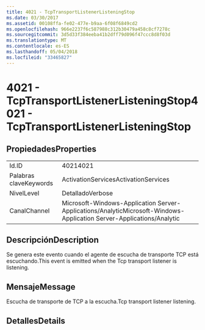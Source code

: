 ```yaml
---
title: 4021 - TcpTransportListenerListeningStop
ms.date: 03/30/2017
ms.assetid: 00108ffa-fe02-477e-b9aa-6f08f6849cd2
ms.openlocfilehash: 966e2237f6c587988c312b30479a458c8cf7278c
ms.sourcegitcommit: 3d5d33f384eeba41b2dff79d096f47ccc8d8f03d
ms.translationtype: MT
ms.contentlocale: es-ES
ms.lasthandoff: 05/04/2018
ms.locfileid: "33465827"
---
```

# <a name="4021---tcptransportlistenerlisteningstop"></a><span data-ttu-id="06dd2-102">4021 - TcpTransportListenerListeningStop</span><span class="sxs-lookup"><span data-stu-id="06dd2-102">4021 - TcpTransportListenerListeningStop</span></span>
## <a name="properties"></a><span data-ttu-id="06dd2-103">Propiedades</span><span class="sxs-lookup"><span data-stu-id="06dd2-103">Properties</span></span>  
  
|||  
|-|-|  
|<span data-ttu-id="06dd2-104">Id.</span><span class="sxs-lookup"><span data-stu-id="06dd2-104">ID</span></span>|<span data-ttu-id="06dd2-105">4021</span><span class="sxs-lookup"><span data-stu-id="06dd2-105">4021</span></span>|  
|<span data-ttu-id="06dd2-106">Palabras clave</span><span class="sxs-lookup"><span data-stu-id="06dd2-106">Keywords</span></span>|<span data-ttu-id="06dd2-107">ActivationServices</span><span class="sxs-lookup"><span data-stu-id="06dd2-107">ActivationServices</span></span>|  
|<span data-ttu-id="06dd2-108">Nivel</span><span class="sxs-lookup"><span data-stu-id="06dd2-108">Level</span></span>|<span data-ttu-id="06dd2-109">Detallado</span><span class="sxs-lookup"><span data-stu-id="06dd2-109">Verbose</span></span>|  
|<span data-ttu-id="06dd2-110">Canal</span><span class="sxs-lookup"><span data-stu-id="06dd2-110">Channel</span></span>|<span data-ttu-id="06dd2-111">Microsoft-Windows-Application Server-Applications/Analytic</span><span class="sxs-lookup"><span data-stu-id="06dd2-111">Microsoft-Windows-Application Server-Applications/Analytic</span></span>|  
  
## <a name="description"></a><span data-ttu-id="06dd2-112">Descripción</span><span class="sxs-lookup"><span data-stu-id="06dd2-112">Description</span></span>  
 <span data-ttu-id="06dd2-113">Se genera este evento cuando el agente de escucha de transporte TCP está escuchando.</span><span class="sxs-lookup"><span data-stu-id="06dd2-113">This event is emitted when the Tcp transport listener is listening.</span></span>  
  
## <a name="message"></a><span data-ttu-id="06dd2-114">Mensaje</span><span class="sxs-lookup"><span data-stu-id="06dd2-114">Message</span></span>  
 <span data-ttu-id="06dd2-115">Escucha de transporte de TCP a la escucha.</span><span class="sxs-lookup"><span data-stu-id="06dd2-115">Tcp transport listener listening.</span></span>  
  
## <a name="details"></a><span data-ttu-id="06dd2-116">Detalles</span><span class="sxs-lookup"><span data-stu-id="06dd2-116">Details</span></span>
